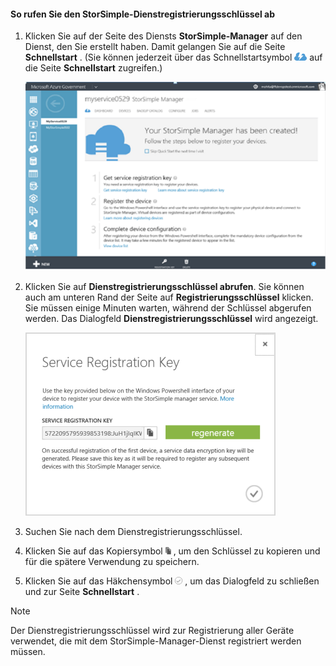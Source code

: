 <!--author=SharS last changed: 9/17/15-->


#### <a name="to-get-the-storsimple-service-registration-key"></a>So rufen Sie den StorSimple-Dienstregistrierungsschlüssel ab
1. Klicken Sie auf der Seite des Diensts **StorSimple-Manager** auf den Dienst, den Sie erstellt haben. Damit gelangen Sie auf die Seite **Schnellstart** . (Sie können jederzeit über das Schnellstartsymbol ![StorSimple-Schnellstart, Symbol](./media/storsimple-get-service-registration-key-gov/HCS_QuickStartIcon-include.png) auf die Seite **Schnellstart** zugreifen.)
   
     ![StorSimple-Schnellstart, Seite](./media/storsimple-get-service-registration-key-gov/HCS_ServiceQuickStart-gov-include.png)
2. Klicken Sie auf **Dienstregistrierungsschlüssel abrufen**. Sie können auch am unteren Rand der Seite auf **Registrierungsschlüssel** klicken. Sie müssen einige Minuten warten, während der Schlüssel abgerufen werden. Das Dialogfeld **Dienstregistrierungsschlüssel** wird angezeigt.
   
     ![Dienstregistrierungsschlüssel, Dialogfeld](./media/storsimple-get-service-registration-key-gov/HCS_ServiceRegistrationKey-gov-include.png)
3. Suchen Sie nach dem Dienstregistrierungsschlüssel.
4. Klicken Sie auf das Kopiersymbol  ![StorSimple, Kopiersymbol](./media/storsimple-get-service-registration-key-gov/HCS_CopyIcon-include.png) , um den Schlüssel zu kopieren und für die spätere Verwendung zu speichern.
5. Klicken Sie auf das Häkchensymbol ![StorSimple, Häkchensymbol](./media/storsimple-get-service-registration-key-gov/HCS_CheckIcon-include.png) , um das Dialogfeld zu schließen und zur Seite **Schnellstart** .

> [!NOTE]
> Der Dienstregistrierungsschlüssel wird zur Registrierung aller Geräte verwendet, die mit dem StorSimple-Manager-Dienst registriert werden müssen.
> 
> 



<!--HONumber=Nov16_HO3-->


